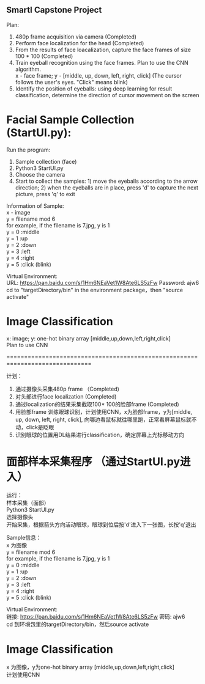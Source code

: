 ## SmartI Capstone Project

Plan:<br>
  1. 480p frame acquisition via camera (Completed)<br>
  2. Perform face localization for the head (Completed)<br>
  3. From the results of face loacalization, capture the face frames of size 100 * 100 (Completed)<br>
  4. Train eyeball recognition using the face frames. Plan to use the CNN algorithm.<br>
     x - face frame; y - [middle, up, down, left, right, click] (The cursor follows the user's eyes. "Click" means blink)<br>
  5. Identify the position of eyeballs: using deep learning for result classification, determine the direction of cursor movement on the screen<br>

# Facial Sample Collection (StartUI.py):
Run the program:<br>
  1. Sample collection (face)<br>
  2. Python3 StartUI.py<br>
  3. Choose the camera<br>
  4. Start to collect the samples: 1) move the eyeballs according to the arrow direction; 2) when the eyeballs are in place, press 'd' to capture the next picture, press 'q' to exit<br>

Information of Sample:<br>
  x - image<br>
  y = filename mod 6<br>
  for example, if the filename is 7.jpg, y is 1<br>
  y = 0 :middle<br>
  y = 1 :up<br>
  y = 2 :down<br>
  y = 3 :left<br>
  y = 4 :right<br>
  y = 5 :click (blink)<br>

Virtual Environment:<br>
  URL: https://pan.baidu.com/s/1Hm6NEaVet1W8Ate6LS5zFw Password: ajw6<br>
  cd to "targetDirectory/bin" in the environment package，then "source activate"<br>

# Image Classification
  x: image; y: one-hot binary array [middle,up,down,left,right,click]<br>
  Plan to use CNN<br>

==============================================================================

计划：
1. 通过摄像头采集480p frame （Completed)<br>
2. 对头部进行face localization (Completed)<br>
3. 通过localization的结果采集截取100* 100的脸部frame (Completed)<br>
4. 用脸部frame 训练眼球识别，计划使用CNN，x为脸部frame，y为[middle, up, down, left, right, click], 向哪边看鼠标就往哪里跑，正常看屏幕鼠标就不动，click是眨眼<br>
5. 识别眼球的位置用DL结果进行classification，确定屏幕上光标移动方向<br>

# 面部样本采集程序 （通过StartUI.py进入）
运行：<br>
样本采集（面部）<br>
Python3 StartUI.py<br>
选择摄像头<br>
开始采集，根据箭头方向活动眼球，眼球到位后按'd'进入下一张图，长按'q'退出<br>

Sample信息：<br>
x 为图像 <br>
y = filename mod 6 <br>
for example, if the filename is 7.jpg, y is 1<br>
y = 0 :middle<br>
y = 1 :up<br>
y = 2 :down<br>
y = 3 :left<br>
y = 4 :right<br>
y = 5 :click (blink)<br>

Virtual Environment:<br>
链接: https://pan.baidu.com/s/1Hm6NEaVet1W8Ate6LS5zFw 密码: ajw6 <br>
cd 到环境包里的targetDirectory/bin，然后source activate <br>

# Image Classification
x 为图像，y为one-hot binary array [middle,up,down,left,right,click] <br>
计划使用CNN <br>

